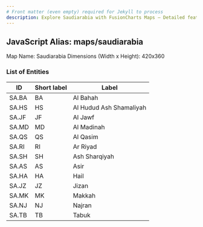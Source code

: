 ```yaml
---
# Front matter (even empty) required for Jekyll to process
description: Explore Saudiarabia with FusionCharts Maps – Detailed features for seamless integration. Try now & enhance your data visualization today! 
---
```


## JavaScript Alias: maps/saudiarabia

Map Name: Saudiarabia
Dimensions (Width x Height): 420x360





### List of Entities

ID | Short label | Label
---|---|---|
SA.BA|BA|Al Bahah
SA.HS|HS|Al Hudud Ash Shamaliyah
SA.JF|JF|Al Jawf
SA.MD|MD|Al Madinah
SA.QS|QS|Al Qasim
SA.RI|RI|Ar Riyad
SA.SH|SH|Ash Sharqiyah
SA.AS|AS|Asir
SA.HA|HA|Hail
SA.JZ|JZ|Jizan
SA.MK|MK|Makkah
SA.NJ|NJ|Najran
SA.TB|TB|Tabuk

